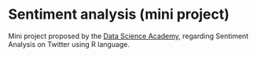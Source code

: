 # Sentiment analysis (mini project)

Mini project proposed by the [Data Science Academy](https://www.datascienceacademy.com.br/), regarding Sentiment Analysis on Twitter using R language.

